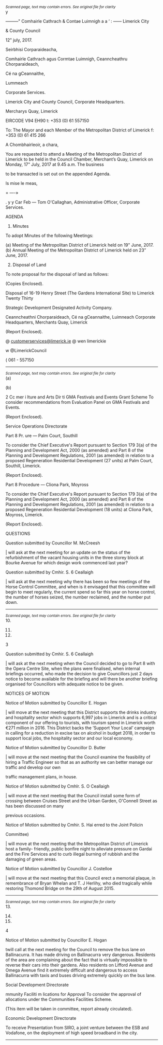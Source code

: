*<small>Scanned page, text may contain errors. See original file for clarity</small>*  
y

_—_——" Comhairle Cathrach
& Contae Luimnigh
a a ‘ :
—— Limerick City

& County Council

12" july, 2017.

Seirbhisi Corparaideacha,

Comhairle Cathrach agus Cormtae Luimnigh,
Ceanncheathru Chorparaideach,

Cé na gCeannaithe,

Lummeach

Corporate Services.

Limerick City and County Council,
Corporate Headquarters.

Mercharys Quay,
Limerick

EIRCODE V94 EH90
t: +353 (0) 61 557150

To: The Mayor and each Member of the Metropolitan District of Limerick f: +353 (0) 61 415 266

A Chombhairleoir, a chara,

You are requested to attend a Meeting of the Metropolitan District of Limerick to be held in the
Council Chamber, Merchant’s Quay, Limerick on Monday, 17" July, 2017 at 9.45 a.m. The business

to be transacted is set out on the appended Agenda.

Is mise le meas,

= —-»

. y y Car Feb —
Tom O'Callaghan,
Administrative Officer,
Corporate Services.

AGENDA

1. Minutes

To adopt Minutes of the following Meetings:

(a) Meeting of the Metropolitan District of Limerick held on 19" June, 2017.
(b) Annual Meeting of the Metropolitan District of Limerick held on 23” June, 2017.

2. Disposal of Land

To note proposal for the disposal of land as follows:

(Copies Enclosed).

Disposal of 16-19 Henry Street (The Gardens International Site) to Limerick Twenty Thirty

Strategic Development Designated Activity Company.

Ceanncheathni Chorparaideach, Cé na gCeannaithe, Luimneach
Corporate Headquarters, Merchants Quay, Limerick

(Report Enclosed).

@ customerservices@limerick.ie
@ wen limerickie

w @LimerickCouncil

( 061 - 557150

---
*<small>Scanned page, text may contain errors. See original file for clarity</small>*  
(a)

(b)

2
Cc mer i Iture and Arts Dir ti
GMA Festivals and Events Grant Scheme
To consider recommendations from Evaluation Panel on GMA Festivals and Events.

(Report Enclosed).

Service Operations Directorate

Part 8 Pr. ure — Palm Court, Southill

To consider the Chief Executive's Report pursuant to Section 179 3(a) of the Planning and
Development Act, 2000 (as amended) and Part 8 of the Planning and Development
Regulations, 2001 (as amended) in relation to a proposed Regeneration Residential
Development (27 units) at Palm Court, Southill, Limerick.

(Report Enclosed).

Part 8 Procedure — Cliona Park, Moyross

To consider the Chief Executive's Report pursuant to Section 179 3(a) of the Planning and
Development Act, 2000 (as amended) and Part 8 of the Planning and Development
Regulations, 2001 (as amended) in relation to a proposed Regeneration Residential
Development (18 units) at Cliona Park, Moyross, Limerick.

(Report Enclosed).

QUESTIONS

Question submitted by Councillor M. McCreesh

| will ask at the next meeting for an update on the status of the refurbishment of the vacant
housing units in the three storey block at Bourke Avenue for which design work
commenced last year?

Question submitted by Cmhir. S. 6 Ceallaigh

| will ask at the next meeting why there has been so few meetings of the Horse Control
Committee, and when is it envisaged that this committee will begin to meet regularly, the
current spend so far this year on horse control, the number of horses seized, the number
reclaimed, and the number put down.

---
*<small>Scanned page, text may contain errors. See original file for clarity</small>*  
10.

11.

12.

3

Question submitted by Cmhir. S. 6 Ceallaigh

| will ask at the next meeting when the Council decided to go to Part 8 with the Opera
Centre Site, when the plans were finalised, when internal briefings occurred, who made
the decision to give Councillors just 2 days notice to become available for the briefing and
will there be another briefing organised for Councillors with adequate notice to be given.

NOTICES OF MOTION

Notice of Motion submitted by Councillor E. Hogan

| will move at the next meeting that this District supports the drinks industry and hospitality
sector which supports 6,997 jobs in Limerick and is a critical component of our offering to
tourists, with tourism spend in Limerick worth €271 million in 2016. This District backs the
‘Support Your Local’ campaign in calling for a reduction in excise tax on alcohol in budget
2018, in order to support local jobs, the hospitality sector and our local economy.

Notice of Motion submitted by Councillor D. Butler

| will move at the next meeting that the Council examine the feasibility of hiring a Traffic
Engineer so that as an authority we can better manage our traffic and develop our own

traffic management plans, in house.

Notice of Motion submitted by Cmhlr. S. O Ceallaigh

| will move at the next meeting that the Council install some form of crossing between
Cruises Street and the Urban Garden, O'Connell Street as has been discussed on many

previous occasions.

Notice of Motion submitted by Cmhir. S. Hai erred to the Joint Policin

Committee)

| will move at the next meeting that the Metropolitan District of Limerick host a family-
friendly, public bonfire night to alleviate pressure on Gardai and the Fire Services and to
curb illegal burning of rubbish and the damaging of green areas.

Notice of Motion submitted by Councillor J. Costelloe

| will move at the next meeting that this Council erect a memorial plaque, in remembrance
of Bryan Whelan and T. J Herlihy, who died tragically while restoring Thomond Bridge on
the 29th of August 2015.

---
*<small>Scanned page, text may contain errors. See original file for clarity</small>*  
13.

14.

15.

4

Notice of Motion submitted by Councillor E. Hogan

twill call at the next meeting for the Council to remove the bus lane on Ballinacurra. It has
made driving on Ballinacurra very dangerous. Residents of the area are complaining about
the fact that is virtually impossible to reverse their cars into their gardens. Also residents on
Lifford Avenue and Omega Avenue find it extremely difficult and dangerous to access
Ballinacurra with taxis and buses driving extremely quickly on the bus lane.

Social Development Directorate

mmunity Faciliti m lications for Approval
To consider the approval of allocations under the Communities Facilities Scheme.

(This item will be taken in committee, report already circulated).

Economic Development Directorate

To receive Presentation from SIRO, a joint venture between the ESB and Vodafone, on the
deployment of high speed broadband in the city.

---
